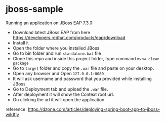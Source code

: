 # jboss-sample
Running an application on JBoss EAP 7.3.0

- Download latest JBoss EAP from here https://developers.redhat.com/products/eap/download
- Install it
- Open the folder where you installed JBoss
- Go to bin folder and run `standalone.bat` file
- Clone this repo and inside this project folder, type command `mvnw clean package`
- Go to `target` folder and copy the `.war` file and paste on your desktop.
- Open any browser and Open `127.0.0.1:8080`
- It will ask username and password that you provided while installing JBoss
- Go to Deployment tab and upload the `.war` file.
- After deployment it will show the Context root url.
- On clicking the url it will open the application.

reference: https://dzone.com/articles/deploying-spring-boot-app-to-jboss-wildfly
